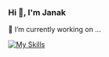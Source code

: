 ### Hi 👋, I'm Janak

🔭 I’m currently working on ...
<!--
![Janak's GitHub stats](https://github-readme-stats.vercel.app/api?username=jkgajera&theme=dark&show_icons=true)
![Top Langs](https://github-readme-stats.vercel.app/api/top-langs/?username=jkgajera&theme=dark&show_icons=true)
-->

[![My Skills](https://skills.thijs.gg/icons?i=js,react,flutter,Javascript,jquery,html,css,sass,bootstrap,figma,photoshop,illustrator,wordpress,git,php)](https://skills.thijs.gg)

<!--
**jkgajera/jkgajera** is a ✨ _special_ ✨ repository because its `README.md` (this file) appears on your GitHub profile.

Here are some ideas to get you started:

- 🔭 I’m currently working on ...
- 🌱 I’m currently learning ...
- 👯 I’m looking to collaborate on ...
- 🤔 I’m looking for help with ...
- 💬 Ask me about ...
- 📫 How to reach me: ...
- 😄 Pronouns: ...
- ⚡ Fun fact: ...
-->
